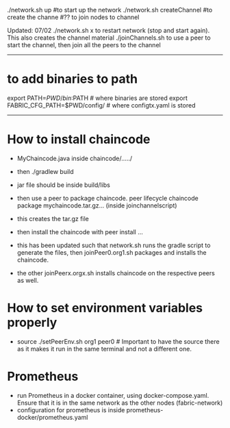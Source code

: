 ./network.sh up  #to start up the network
./network.sh createChannel #to create the channe
#?? to join nodes to channel

Updated: 07/02
./network.sh x to restart network (stop and start again). This also creates the channel material
./joinChannels.sh to use a peer to start the channel, then join all the peers to the channel


------------------------------------
# to add binaries to path
export PATH=${PWD}/bin:$PATH # where binaries are stored
export FABRIC_CFG_PATH=$PWD/config/ # where configtx.yaml is stored

-----------------------------------


# How to install chaincode
- MyChaincode.java inside chaincode/...../
- then ./gradlew build
- jar file should be inside build/libs
- then use a peer to package chaincode. peer lifecycle chaincode package mychaincode.tar.gz... (inside joinchannelscript)
- this creates the tar.gz file
- then install the chaincode with peer install ...

- this has been updated such that network.sh runs the gradle script to generate the files, then joinPeer0.org1.sh packages and installs the chaincode.
- the other joinPeerx.orgx.sh installs chaincode on the respective peers as well. 


# How to set environment variables properly
- source ./setPeerEnv.sh org1 peer0 # Important to have the source there as it makes it run in the same terminal and not a different one.


# Prometheus
- run Prometheus in a docker container, using docker-compose.yaml. Ensure that it is in the same network as the other nodes (fabric-network)
- configuration for prometheus is inside prometheus-docker/prometheus.yaml
